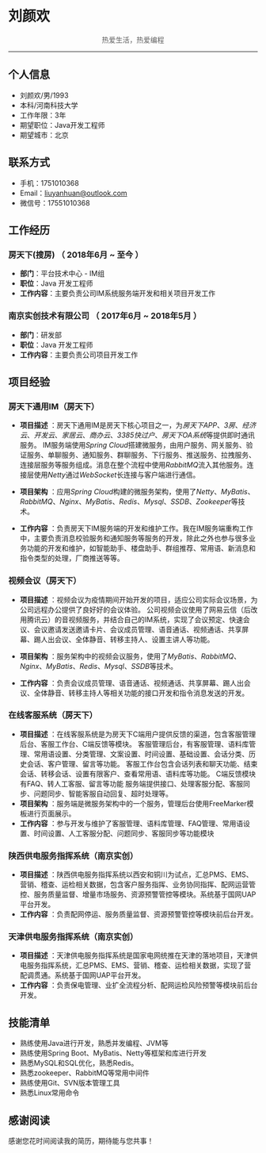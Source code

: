 # 刘颜欢

<p style="text-align:center;color:rgb(93,93,93)">热爱生活，热爱编程 </p>

---

## 个人信息

- 刘颜欢/男/1993
- 本科/河南科技大学
- 工作年限：3年
- 期望职位：Java开发工程师
- 期望城市：北京

## 联系方式

- 手机：1751010368
- Email：liuyanhuan@outlook.com
- 微信号：17551010368

## 工作经历

### 房天下(搜房) （ 2018年6月 ~ 至今 ）
- **部门**：平台技术中心 - IM组
- **职位**：Java 开发工程师
- **工作内容**：主要负责公司IM系统服务端开发和相关项目开发工作

### 南京实创技术有限公司 （ 2017年6月 ~ 2018年5月 ）
- **部门**：研发部
- **职位**：Java 开发工程师
- **工作内容**：主要负责公司项目开发工作

## 项目经验

### 房天下通用IM（房天下）

- **项目描述** ：房天下通用IM是房天下核心项目之一，为*房天下APP*、*3房*、*经济云*、*开发云*、*家居云*、*商办云*、*3385快过户*、*房天下OA系统*等提供即时通讯服务。
  IM服务端使用*Spring Cloud*搭建微服务，由用户服务、网关服务、验证服务、单聊服务、通知服务、群聊服务、下行服务、推送服务、拉拽服务、连接层服务等服务组成。消息在整个流程中使用*RabbitMQ*流入其他服务。连接层使用*Netty*通过*WebSocket*长连接与客户端进行通信。

- **项目架构** ：应用*Spring Cloud*构建的微服务架构，使用了*Netty*、*MyBatis*、*RabbitMQ*、*Nginx*、*MyBatis*、*Redis*、*Mysql*、*SSDB*、*Zookeeper*等技术。

- **工作内容** ：负责房天下IM服务端的开发和维护工作。我在IM服务端重构工作中，主要负责消息校验服务和通知服务等服务的开发，除此之外也参与很多业务功能的开发和维护，如智能助手、楼盘助手、群组推荐、常用语、新消息和指令类型的处理，厂商推送等等。

### 视频会议（房天下）

- **项目描述** ：视频会议为疫情期间开始开发的项目，适应公司实际会议场景，为公司远程办公提供了良好好的会议体验。
公司视频会议使用了网易云信（后改用腾讯云）的音视频服务，并结合自己的IM系统，实现了会议预定、快速会议、会议邀请发送邀请卡片、会议成员管理、语音通话、视频通话、共享屏幕、踢人出会议、全体静音、转移主持人、设置主讲人等功能。

- **项目架构** ：服务架构中的视频会议服务，使用了*MyBatis*、*RabbitMQ*、*Nginx*、*MyBatis*、*Redis*、*Mysql*、*SSDB*等技术。

- **工作内容** ：负责会议成员管理、语音通话、视频通话、共享屏幕、踢人出会议、全体静音、转移主持人等相关功能的接口开发和指令消息发送的开发。

### 在线客服系统（房天下）

- **项目描述** ：在线客服系统是为房天下C端用户提供反馈的渠道，包含客服管理后台、客服工作台、C端反馈等模块。
客服管理后台，有客服管理、语料库管理、常用语设置、分类管理、文案设置、时间设置、基础设置、会话分类、历史会话、客户管理、留言等功能。
客服工作台包含会话列表和聊天功能、结束会话、转移会话、设置有限客户、查看常用语、语料库等功能。
C端反馈模块有FAQ、转人工客服、留言等功能
服务端提供接口、处理客服分配、客服同步、问题同步、智能客服自动回复、超时处理等。
- **项目架构** ：服务端是微服务架构中的一个服务，管理后台使用FreeMarker模板进行页面展示。
- **工作内容** ：参与开发与维护了客服管理、语料库管理、FAQ管理、常用语设置、时间设置、人工客服分配、问题同步、客服同步等功能模块

### 陕西供电服务指挥系统（南京实创）

- **项目描述** ：陕西供电服务指挥系统以西安和铜川为试点，汇总PMS、EMS、营销、稽查、运检相关数据，包含客户服务指挥、业务协同指挥、配网运营管控、服务质量监督、增量市场服务、资源预警管控等模块。系统基于国网UAP平台开发。
- **工作内容** ：负责配网停运、服务质量监督、资源预警管控等模块前后台开发。

### 天津供电服务指挥系统（南京实创）

- **项目描述** ：天津供电服务指挥系统是国家电网统推在天津的落地项目，天津供电服务指挥系统，汇总PMS、EMS、营销、稽查、运检相关数据，实现了营配调贯通。系统基于国网UAP平台开发。
- **工作内容** ：负责保电管理、业扩全流程分析、配网运检风险预警等模块前后台开发。

## 技能清单

- 熟练使用Java进行开发，熟悉并发编程、JVM等
- 熟练使用Spring  Boot、MyBatis、Netty等框架和库进行开发
- 熟悉MySQL和SQL优化，熟悉Redis。
- 熟悉zookeeper、RabbitMQ等常用中间件
- 熟练使用Git、SVN版本管理工具
- 熟悉Linux常用命令

## 感谢阅读

感谢您花时间阅读我的简历，期待能与您共事！